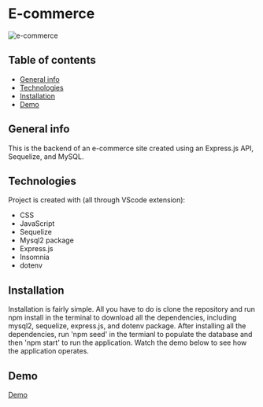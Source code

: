# E-commerce

![e-commerce](assets/images/ecommerce-sc.png)
## Table of contents
* [General info](#general-info)
* [Technologies](#technologies)
* [Installation](#installation)
* [Demo](#demo)


## General info
This is the backend of an e-commerce site created using an Express.js API, Sequelize, and MySQL.

## Technologies
Project is created with (all through VScode extension):
* CSS
* JavaScript
* Sequelize
* Mysql2 package
* Express.js
* Insomnia
* dotenv
	
## Installation

Installation is fairly simple. All you have to do is clone the repository and run npm install in the terminal to download all the dependencies, including mysql2, sequelize, express.js, and dotenv package. After installing all the dependencies, run 'npm seed' in the termianl to populate the database and then 'npm start' to run the application. Watch the demo below to see how the application operates.

## Demo

[Demo](https://watch.screencastify.com/v/ORDdg4R0IIrb8af0u5vI)
